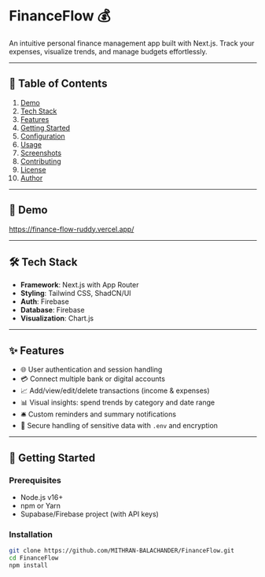 # FinanceFlow 💰

An intuitive personal finance management app built with Next.js. Track your expenses, visualize trends, and manage budgets effortlessly.

---

## 📌 Table of Contents
1. [Demo](#-demo)
2. [Tech Stack](#-tech-stack)
3. [Features](#-features)
4. [Getting Started](#-getting-started)
5. [Configuration](#-configuration)
6. [Usage](#-usage)
7. [Screenshots](#-screenshots)
8. [Contributing](#-contributing)
9. [License](#-license)
10. [Author](#-author)

---

## 🚀 Demo 
https://finance-flow-ruddy.vercel.app/

---

## 🛠️ Tech Stack
- **Framework**: Next.js with App Router
- **Styling**: Tailwind CSS, ShadCN/UI
- **Auth**: Firebase
- **Database**:  Firebase
- **Visualization**: Chart.js

---

## ✨ Features
- 🌐 User authentication and session handling
- 💳 Connect multiple bank or digital accounts
- 📈 Add/view/edit/delete transactions (income & expenses)
- 📊 Visual insights: spend trends by category and date range
- 🛎️ Custom reminders and summary notifications
- 🔐 Secure handling of sensitive data with `.env` and encryption

---

## 🔧 Getting Started

### Prerequisites
- Node.js v16+
- npm or Yarn
- Supabase/Firebase project (with API keys)

### Installation
```bash
git clone https://github.com/MITHRAN-BALACHANDER/FinanceFlow.git
cd FinanceFlow
npm install
